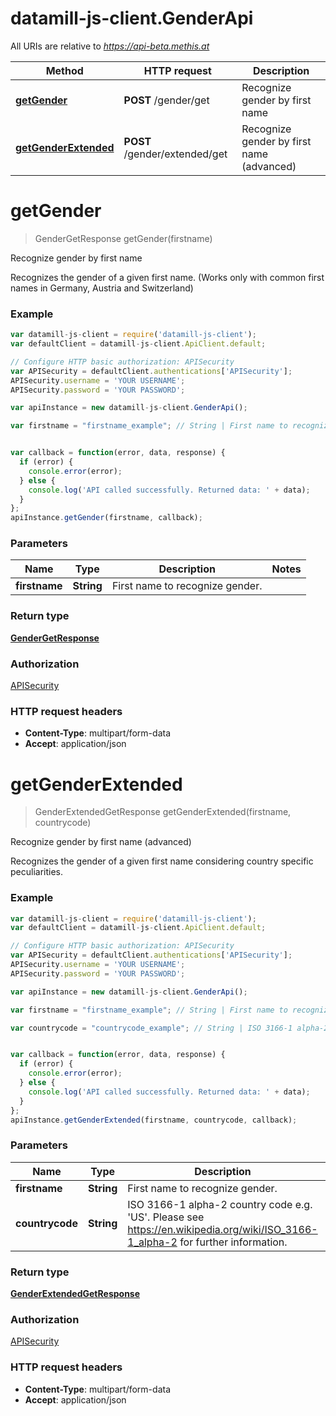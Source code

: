 # datamill-js-client.GenderApi

All URIs are relative to *https://api-beta.methis.at*

Method | HTTP request | Description
------------- | ------------- | -------------
[**getGender**](GenderApi.md#getGender) | **POST** /gender/get | Recognize gender by first name
[**getGenderExtended**](GenderApi.md#getGenderExtended) | **POST** /gender/extended/get | Recognize gender by first name (advanced)


<a name="getGender"></a>
# **getGender**
> GenderGetResponse getGender(firstname)

Recognize gender by first name

Recognizes the gender of a given first name. (Works only with common first names in Germany, Austria and Switzerland) 

### Example
```javascript
var datamill-js-client = require('datamill-js-client');
var defaultClient = datamill-js-client.ApiClient.default;

// Configure HTTP basic authorization: APISecurity
var APISecurity = defaultClient.authentications['APISecurity'];
APISecurity.username = 'YOUR USERNAME';
APISecurity.password = 'YOUR PASSWORD';

var apiInstance = new datamill-js-client.GenderApi();

var firstname = "firstname_example"; // String | First name to recognize gender.


var callback = function(error, data, response) {
  if (error) {
    console.error(error);
  } else {
    console.log('API called successfully. Returned data: ' + data);
  }
};
apiInstance.getGender(firstname, callback);
```

### Parameters

Name | Type | Description  | Notes
------------- | ------------- | ------------- | -------------
 **firstname** | **String**| First name to recognize gender. | 

### Return type

[**GenderGetResponse**](GenderGetResponse.md)

### Authorization

[APISecurity](../README.md#APISecurity)

### HTTP request headers

 - **Content-Type**: multipart/form-data
 - **Accept**: application/json

<a name="getGenderExtended"></a>
# **getGenderExtended**
> GenderExtendedGetResponse getGenderExtended(firstname, countrycode)

Recognize gender by first name (advanced)

Recognizes the gender of a given first name considering country specific peculiarities.

### Example
```javascript
var datamill-js-client = require('datamill-js-client');
var defaultClient = datamill-js-client.ApiClient.default;

// Configure HTTP basic authorization: APISecurity
var APISecurity = defaultClient.authentications['APISecurity'];
APISecurity.username = 'YOUR USERNAME';
APISecurity.password = 'YOUR PASSWORD';

var apiInstance = new datamill-js-client.GenderApi();

var firstname = "firstname_example"; // String | First name to recognize gender.

var countrycode = "countrycode_example"; // String | ISO 3166-1 alpha-2 country code e.g. 'US'. Please see https://en.wikipedia.org/wiki/ISO_3166-1_alpha-2 for further information.


var callback = function(error, data, response) {
  if (error) {
    console.error(error);
  } else {
    console.log('API called successfully. Returned data: ' + data);
  }
};
apiInstance.getGenderExtended(firstname, countrycode, callback);
```

### Parameters

Name | Type | Description  | Notes
------------- | ------------- | ------------- | -------------
 **firstname** | **String**| First name to recognize gender. | 
 **countrycode** | **String**| ISO 3166-1 alpha-2 country code e.g. &#39;US&#39;. Please see https://en.wikipedia.org/wiki/ISO_3166-1_alpha-2 for further information. | 

### Return type

[**GenderExtendedGetResponse**](GenderExtendedGetResponse.md)

### Authorization

[APISecurity](../README.md#APISecurity)

### HTTP request headers

 - **Content-Type**: multipart/form-data
 - **Accept**: application/json


